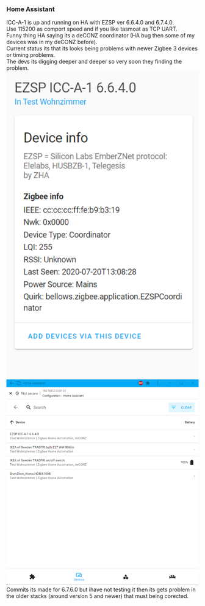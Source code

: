 ### Home Assistant
ICC-A-1 is up and running on HA with EZSP ver 6.6.4.0 and 6.7.4.0.  
Use 115200 as comport speed and if you like tasmoat as TCP UART.  
Funny thing HA saying its a deCONZ coordinator (HA bug then some of my devices was in my deCONZ before).  
Current status its that its looks being problems with newer Zigbee 3 devices or timing problems.  
The devs its digging deeper and deeper so very soon they finding the problem.  
[<img src="ICC-A-1HA6640B.png" alt="HA and ICC-A-1 EZSP v 6.6.4.0" width="512">](ICC-A-1HA6640B.png) 
[<img src="ICC-A-1HA6640.png" alt="HA and ICC-A-1 EZSP v 6.6.4.0" width="512">](ICC-A-1HA6640.png)  
Commits its made for 6.7.6.0 but ihave not testing it then its gets problem in the older stacks (around version 5 and newer) that must being corected.
